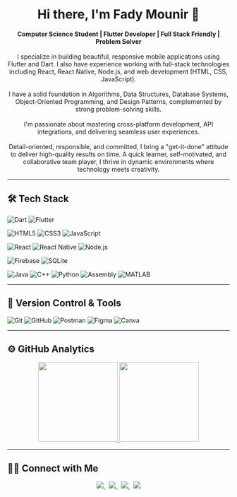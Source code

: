 <div align="center">
  <h1>Hi there, I'm Fady Mounir 👋</h1>
</div>

<p align="center">
  <strong>Computer Science Student | Flutter Developer | Full Stack Friendly | Problem Solver</strong><br><br>
  I specialize in building beautiful, responsive mobile applications using Flutter and Dart. I also have experience working with full-stack technologies including React, React Native, Node.js, and web development (HTML, CSS, JavaScript).<br><br>
  I have a solid foundation in Algorithms, Data Structures, Database Systems, Object-Oriented Programming, and Design Patterns, complemented by strong problem-solving skills.<br><br>
  I'm passionate about mastering cross-platform development, API integrations, and delivering seamless user experiences.<br><br>
  Detail-oriented, responsible, and committed, I bring a "get-it-done" attitude to deliver high-quality results on time. A quick learner, self-motivated, and collaborative team player, I thrive in dynamic environments where technology meets creativity.
</p>

---

## 🛠 Tech Stack

<!-- Main Focus -->
![Dart](https://img.shields.io/badge/Dart-%230175C2.svg?style=for-the-badge&logo=dart&logoColor=white)
![Flutter](https://img.shields.io/badge/Flutter-%2302569B.svg?style=for-the-badge&logo=flutter&logoColor=white)

<!-- Web Technologies -->
![HTML5](https://img.shields.io/badge/html5-%23E34F26.svg?style=for-the-badge&logo=html5&logoColor=white)
![CSS3](https://img.shields.io/badge/css3-%231572B6.svg?style=for-the-badge&logo=css3&logoColor=white)
![JavaScript](https://img.shields.io/badge/javascript-%23323330.svg?style=for-the-badge&logo=javascript&logoColor=%23F7DF1E)

<!-- Frameworks -->
![React](https://img.shields.io/badge/React-%2320232a.svg?style=for-the-badge&logo=react&logoColor=%2361DAFB)
![React Native](https://img.shields.io/badge/react%20native-%2361DAFB.svg?style=for-the-badge&logo=react&logoColor=white)
![Node.js](https://img.shields.io/badge/Node.js-%232F6A47.svg?style=for-the-badge&logo=node.js&logoColor=white)

<!-- Back-End & Database -->
![Firebase](https://img.shields.io/badge/firebase-%23FFCA28.svg?style=for-the-badge&logo=firebase&logoColor=black)
![SQLite](https://img.shields.io/badge/sqlite-%23003B57.svg?style=for-the-badge&logo=sqlite&logoColor=white)

<!-- Other Languages -->
![Java](https://img.shields.io/badge/java-%23ED8B00.svg?style=for-the-badge&logo=java&logoColor=white)
![C++](https://img.shields.io/badge/c++-%2300599C.svg?style=for-the-badge&logo=c%2B%2B&logoColor=white)
![Python](https://img.shields.io/badge/python-3670A0?style=for-the-badge&logo=python&logoColor=ffdd54)
![Assembly](https://img.shields.io/badge/assembly-%23A8B9CC.svg?style=for-the-badge&logo=assemblyscript&logoColor=black)
![MATLAB](https://img.shields.io/badge/MATLAB-%23FF5722.svg?style=for-the-badge&logo=matlab&logoColor=white)

---

## 🧰 Version Control & Tools

![Git](https://img.shields.io/badge/git-%23F05033.svg?style=for-the-badge&logo=git&logoColor=white)
![GitHub](https://img.shields.io/badge/github-%23121011.svg?style=for-the-badge&logo=github&logoColor=white)
![Postman](https://img.shields.io/badge/Postman-FF6C37?style=for-the-badge&logo=postman&logoColor=white)
![Figma](https://img.shields.io/badge/figma-%23F24E1E.svg?style=for-the-badge&logo=figma&logoColor=white)
![Canva](https://img.shields.io/badge/Canva-%2300C4CC.svg?style=for-the-badge&logo=Canva&logoColor=white)

---

## ⚙️ GitHub Analytics

<p align="center">
  <a href="https://github.com/BigEskander1"> 
    <img height="180em" src="https://github-readme-stats-eight-theta.vercel.app/api?username=BigEskander1&show_icons=true&theme=algolia&include_all_commits=true&count_private=true"/>
  </a>
  <a href="https://github.com/BigEskander1">
    <img height="180em" src="https://github-readme-stats-eight-theta.vercel.app/api/top-langs/?username=BigEskander1&layout=compact&langs_count=8&theme=algolia"/>
  </a>
</p>

---

## 🤝🏻 Connect with Me

<p align="center">
  <a href="mailto:fadyeskander180@gmail.com">
    <img src="https://img.shields.io/badge/Gmail-D14836?style=for-the-badge&logo=gmail&logoColor=white"/>
  </a>&nbsp;
  <a href="https://github.com/BigEskander1">
    <img src="https://img.shields.io/badge/GitHub-%23181717.svg?style=for-the-badge&logo=github&logoColor=white"/>
  </a>&nbsp;
  <a href="https://www.linkedin.com/in/fady-eskander-59a41728a/">
    <img src="https://img.shields.io/badge/LinkedIn-%232867B2.svg?style=for-the-badge&logo=linkedin&logoColor=white"/>
  </a>&nbsp;
  <a href="https://www.facebook.com/profile.php?id=100091772067419">
    <img src="https://img.shields.io/badge/Facebook-%231877F2.svg?style=for-the-badge&logo=facebook&logoColor=white"/>
  </a>
</p>
